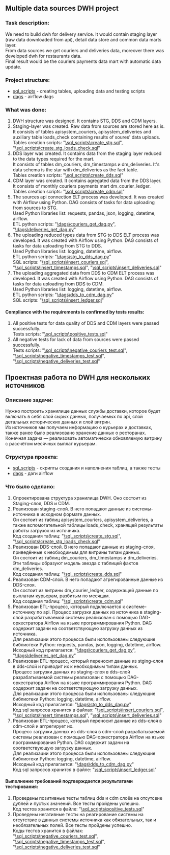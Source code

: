 ## Multiple data sources DWH project

### Task description:
We need to build dwh for delivery service. It would contain staging layer (raw data downloaded from api), detail data store and common data marts layer.\
From data sources we get couriers and deliveries data, moreover there was developed dwh for restaurants data.\
Final result would be the couriers payments data mart with automatic data update.

### Project structure:
* [sql_scripts](https://github.com/PonomarevVladimir/Portfolio/tree/main/dwh_project/sql_scripts) - creating tables, uploading data and testing scripts
* [dags](https://github.com/PonomarevVladimir/Portfolio/tree/main/dwh_project/dags) - airflow dags

### What was done:
1. DWH structure was designed. It contains STG, DDS and CDM layers.
2. Staging-layer was created. Raw data from sources are stored here as is.\
It consists of tables apisystem_couriers, apisystem_deliveries and auxiliary table loads_check containing results of soures' data uploads.\
Tables creation scripts:
"[\sql_scripts\create_stg.sql](https://github.com/PonomarevVladimir/Portfolio/blob/main/dwh_project/sql_scripts/create_stg.sql)", "[\sql_scripts\create_stg_loads_check.sql](https://github.com/PonomarevVladimir/Portfolio/blob/main/dwh_project/sql_scripts/create_stg_loads_check.sql)"
3. DDS layer was created. It contains data from the staging layer reduced to the data types required for the mart.\
It consists of tables dm_couriers, dm_timestamps и dm_deliveries. It's data schema is the star with dm_deliveries as the fact table.\
Tables creation scripts:
"[\sql_scripts\create_dds.sql](https://github.com/PonomarevVladimir/Portfolio/blob/main/dwh_project/sql_scripts/create_dds.sql)"
4. CDM layer was created. It contains agregated data from the DDS layer.\
It consists of monthly couriers payments mart dm_courier_ledger.\
Tables creation scripts:
 "[\sql_scripts\create_cdm.sql](https://github.com/PonomarevVladimir/Portfolio/blob/main/dwh_project/sql_scripts/create_cdm.sql)"
5. The sources api connection ELT process was developed. It was created with Airflow using Python. DAG consists of tasks for data uploading from sources to STG.\
Used Python libraries list: requests, pandas, json, logging, datetime, airflow.\
ETL python scripts:
"[\dags\couriers_get_dag.py](https://github.com/PonomarevVladimir/Portfolio/blob/main/dwh_project/dags/couriers_get_dag.py)", "[\dags\deliveries_get_dag.py](https://github.com/PonomarevVladimir/Portfolio/blob/main/dwh_project/dags/deliveries_get_dag.py)"
6. The uploading reduced types data from STG to DDS ELT process was developed. It was created with Airflow using Python. DAG consists of tasks for data uploading from STG to DDS.\
Used Python libraries list: logging, datetime, airflow.\
ETL python scripts:
"[\dags\stg_to_dds_dag.py](https://github.com/PonomarevVladimir/Portfolio/blob/main/dwh_project/dags/stg_to_dds_dag.py)"\
SQL scripts:
"[\sql_scripts\insert_couriers.sql](https://github.com/PonomarevVladimir/Portfolio/blob/main/dwh_project/sql_scripts/insert_couriers.sql)", "[\sql_scripts\insert_timestamps.sql](https://github.com/PonomarevVladimir/Portfolio/blob/main/dwh_project/sql_scripts/insert_timestamps.sql)", "[\sql_scripts\insert_deliveries.sql](https://github.com/PonomarevVladimir/Portfolio/blob/main/dwh_project/sql_scripts/insert_deliveries.sql)"
7. The uploading aggregated data from DDS to CDM ELT process was developed. It was created with Airflow using Python. DAG consists of tasks for data uploading from DDS to CDM.\
Used Python libraries list: logging, datetime, airflow.\
ETL python scripts:
"[\dags\dds_to_cdm_dag.py](https://github.com/PonomarevVladimir/Portfolio/blob/main/dwh_project/dags/dds_to_cdm_dag.py)"\
SQL scripts:
"[\sql_scripts\insert_ledger.sql](https://github.com/PonomarevVladimir/Portfolio/blob/main/dwh_project/sql_scripts/insert_ledger.sql)"

#### Compliance with the requirements is confirmed by tests results: #
1. All positive tests for data quality of DDS and CDM layers were passed successfully.\
Tests scripts:
"[\sql_scripts\positive_tests.sql](https://github.com/PonomarevVladimir/Portfolio/blob/main/dwh_project/sql_scripts/positive_tests.sql)"
2. All negative tests for lack of data from sources were passed successfully.\
Tests scripts:
"[\sql_scripts\negative_couriers_test.sql](https://github.com/PonomarevVladimir/Portfolio/blob/main/dwh_project/sql_scripts/negative_couriers_test.sql)", "[\sql_scripts\negative_timestamps_test.sql](https://github.com/PonomarevVladimir/Portfolio/blob/main/dwh_project/sql_scripts/negative_timestamps_test.sql)", "[\sql_scripts\negative_deliveries_test.sql](https://github.com/PonomarevVladimir/Portfolio/blob/main/dwh_project/sql_scripts/negative_deliveries_test.sql)"

## Проектная работа по DWH для нескольких источников

### Описание задачи:
Нужно построить хранилище данных службы доставки, которое будет включать в себя слой сырых данных, получаемых по api, слой детальных исторических данных и слой витрин.\
Из источников мы получаем информацию о курьерах и доставках, также ранее было реализовано хранение данных о ресторанах.\
Конечная задача — реализовать автоматически обновляемую витрину с рассчётом месячных выплат курьерам.

### Структура проекта:
* [sql_scripts](https://github.com/PonomarevVladimir/Portfolio/tree/main/dwh_project/sql_scripts) - скрипты создания и наполнения таблиц, а также тесты
* [dags](https://github.com/PonomarevVladimir/Portfolio/tree/main/dwh_project/dags) - даги airflow

### Что было сделано:
1. Спроектирована структура хранилища DWH. Оно состоит из Staging-слоя, DDS и CDM.
2. Реализован staging-слой. В него попадают данные из системы-источника в исходном формате данных.\
Он состоит из таблиц apisystem_couriers, apisystem_deliveries, а также вспомогательной таблицы loads_check, хранящей результаты работы загрузок из источника.\
Код создания таблиц: "[\sql_scripts\create_stg.sql](https://github.com/PonomarevVladimir/Portfolio/blob/main/dwh_project/sql_scripts/create_stg.sql)", "[\sql_scripts\create_stg_loads_check.sql](https://github.com/PonomarevVladimir/Portfolio/blob/main/dwh_project/sql_scripts/create_stg_loads_check.sql)"
3. Реализован DDS-слой. В него попадают данные из staging-слоя, приведённые к необходимым для витрины типам данных.\
Он состоит из таблиц dm_couriers, dm_timestamps и dm_deliveries. Эти таблицы образуют модель звезда с таблицей фактов dm_deliveries.\
Код создания таблиц: "[\sql_scripts\create_dds.sql](https://github.com/PonomarevVladimir/Portfolio/blob/main/dwh_project/sql_scripts/create_dds.sql)"
4. Реализован CDM-слой. В него попадают агрегированные данные из DDS-слоя.\
Он состоит из витрины dm_courier_ledger, содержащей данные по выплатам курьерам, разбитым по месяцам.\
Код создания таблиц: "[\sql_scripts\create_cdm.sql](https://github.com/PonomarevVladimir/Portfolio/blob/main/dwh_project/sql_scripts/create_cdm.sql)"
5. Реализован ETL-процесс, который подключается к системе-источнику по api. Процесс загрузки данных из источника в staging-слой разрабатываемой системы реализован с помощью DAG-оркестратора Airflow на языке программирования Python. DAG содержит задачи на соответствующую загрузку данных из источника.\
Для реализации этого процесса были использованы следующие библиотеки Python: requests, pandas, json, logging, datetime, airflow.\
Исходный код прилагается: "[\dags\couriers_get_dag.py](https://github.com/PonomarevVladimir/Portfolio/blob/main/dwh_project/dags/couriers_get_dag.py)", "[\dags\deliveries_get_dag.py](https://github.com/PonomarevVladimir/Portfolio/blob/main/dwh_project/dags/deliveries_get_dag.py)"
6. Реализован ETL-процесс, который переносит данные из stging-слоя в dds-слой и приводит их к необходимым типам данных.\
Процесс загрузки данных из staging-слоя в dds-слой разрабатываемой системы реализован с помощью DAG-оркестратора Airflow на языке программирования Python. DAG содержит задачи на соответствующую загрузку данных.\
Для реализации этого процесса были использованы следующие библиотеки Python: logging, datetime, airflow.\
Исходный код прилагается: "[\dags\stg_to_dds_dag.py](https://github.com/PonomarevVladimir/Portfolio/blob/main/dwh_project/dags/stg_to_dds_dag.py)"\
Код sql запросов хранится в файлах: "[\sql_scripts\insert_couriers.sql](https://github.com/PonomarevVladimir/Portfolio/blob/main/dwh_project/sql_scripts/insert_couriers.sql)", "[\sql_scripts\insert_timestamps.sql](https://github.com/PonomarevVladimir/Portfolio/blob/main/dwh_project/sql_scripts/insert_timestamps.sql)", "[\sql_scripts\insert_deliveries.sql](https://github.com/PonomarevVladimir/Portfolio/blob/main/dwh_project/sql_scripts/insert_deliveries.sql)"
7. Реализован ETL-процесс, который переносит данные из dds-слоя в cdm-слой и аггрегирует их.\
Процесс загрузки данных из dds-слоя в cdm-слой разрабатываемой системы реализован с помощью DAG-оркестратора Airflow на языке программирования Python. DAG содержит задачи на соответствующую загрузку данных.\
Для реализации этого процесса были использованы следующие библиотеки Python:  logging, datetime, airflow.\
Исходный код прилагается: "[\dags\dds_to_cdm_dag.py](https://github.com/PonomarevVladimir/Portfolio/blob/main/dwh_project/dags/dds_to_cdm_dag.py)"\
Код sql запросов хранится в файле: "[\sql_scripts\insert_ledger.sql](https://github.com/PonomarevVladimir/Portfolio/blob/main/dwh_project/sql_scripts/insert_ledger.sql)"

#### Выполнение требований подтверждается результатами тестирования: #
1. Проведены позитивные тесты таблиц dds и cdm слоёв на отсутсвие дублей и пустых значений. Все тесты пройдены успешно.\
Код тестов хранится в файле: "[\sql_scripts\positive_tests.sql](https://github.com/PonomarevVladimir/Portfolio/blob/main/dwh_project/sql_scripts/positive_tests.sql)"
2. Проведены негативные тесты на реагирование системы на отсутствие в данных системы источника как обязательных, так и необязательных полей. Все тесты пройдены успешно.\
Коды тестов хранится в файлах: "[\sql_scripts\negative_couriers_test.sql](https://github.com/PonomarevVladimir/Portfolio/blob/main/dwh_project/sql_scripts/negative_couriers_test.sql)", "[\sql_scripts\negative_timestamps_test.sql](https://github.com/PonomarevVladimir/Portfolio/blob/main/dwh_project/sql_scripts/negative_timestamps_test.sql)", "[\sql_scripts\negative_deliveries_test.sql](https://github.com/PonomarevVladimir/Portfolio/blob/main/dwh_project/sql_scripts/negative_deliveries_test.sql)"
